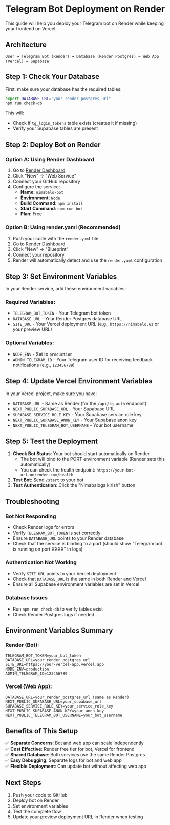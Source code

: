 # Telegram Bot Deployment on Render

This guide will help you deploy your Telegram bot on Render while keeping your frontend on Vercel.

## Architecture

```
User → Telegram Bot (Render) → Database (Render Postgres) → Web App (Vercel) → Supabase
```

## Step 1: Check Your Database

First, make sure your database has the required tables:

```bash
export DATABASE_URL="your_render_postgres_url"
npm run check-db
```

This will:
- Check if `tg_login_tokens` table exists (creates it if missing)
- Verify your Supabase tables are present

## Step 2: Deploy Bot on Render

### Option A: Using Render Dashboard

1. Go to [Render Dashboard](https://dashboard.render.com)
2. Click "New" → "Web Service"
3. Connect your GitHub repository
4. Configure the service:
   - **Name**: `nimabalo-bot`
   - **Environment**: `Node`
   - **Build Command**: `npm install`
   - **Start Command**: `npm run bot`
   - **Plan**: Free

### Option B: Using render.yaml (Recommended)

1. Push your code with the `render.yaml` file
2. Go to Render Dashboard
3. Click "New" → "Blueprint"
4. Connect your repository
5. Render will automatically detect and use the `render.yaml` configuration

## Step 3: Set Environment Variables

In your Render service, add these environment variables:

### Required Variables:
- `TELEGRAM_BOT_TOKEN` - Your Telegram bot token
- `DATABASE_URL` - Your Render Postgres database URL
- `SITE_URL` - Your Vercel deployment URL (e.g., `https://nimabalo.uz` or your preview URL)

### Optional Variables:
- `NODE_ENV` - Set to `production`
- `ADMIN_TELEGRAM_ID` - Your Telegram user ID for receiving feedback notifications (e.g., `123456789`)

## Step 4: Update Vercel Environment Variables

In your Vercel project, make sure you have:
- `DATABASE_URL` - Same as Render (for the `/api/tg-auth` endpoint)
- `NEXT_PUBLIC_SUPABASE_URL` - Your Supabase URL
- `SUPABASE_SERVICE_ROLE_KEY` - Your Supabase service role key
- `NEXT_PUBLIC_SUPABASE_ANON_KEY` - Your Supabase anon key
- `NEXT_PUBLIC_TELEGRAM_BOT_USERNAME` - Your bot username

## Step 5: Test the Deployment

1. **Check Bot Status**: Your bot should start automatically on Render
   - The bot will bind to the PORT environment variable (Render sets this automatically)
   - You can check the health endpoint: `https://your-bot-url.onrender.com/health`
2. **Test Bot**: Send `/start` to your bot
3. **Test Authentication**: Click the "Nimabaloga kirish" button

## Troubleshooting

### Bot Not Responding
- Check Render logs for errors
- Verify `TELEGRAM_BOT_TOKEN` is set correctly
- Ensure `DATABASE_URL` points to your Render database
- Check that the service is binding to a port (should show "Telegram bot is running on port XXXX" in logs)

### Authentication Not Working
- Verify `SITE_URL` points to your Vercel deployment
- Check that `DATABASE_URL` is the same in both Render and Vercel
- Ensure all Supabase environment variables are set in Vercel

### Database Issues
- Run `npm run check-db` to verify tables exist
- Check Render Postgres logs if needed

## Environment Variables Summary

### Render (Bot):
```
TELEGRAM_BOT_TOKEN=your_bot_token
DATABASE_URL=your_render_postgres_url
SITE_URL=https://your-vercel-app.vercel.app
NODE_ENV=production
ADMIN_TELEGRAM_ID=123456789
```

### Vercel (Web App):
```
DATABASE_URL=your_render_postgres_url (same as Render)
NEXT_PUBLIC_SUPABASE_URL=your_supabase_url
SUPABASE_SERVICE_ROLE_KEY=your_service_role_key
NEXT_PUBLIC_SUPABASE_ANON_KEY=your_anon_key
NEXT_PUBLIC_TELEGRAM_BOT_USERNAME=your_bot_username
```

## Benefits of This Setup

✅ **Separate Concerns**: Bot and web app can scale independently  
✅ **Cost Effective**: Render free tier for bot, Vercel for frontend  
✅ **Shared Database**: Both services use the same Render Postgres  
✅ **Easy Debugging**: Separate logs for bot and web app  
✅ **Flexible Deployment**: Can update bot without affecting web app  

## Next Steps

1. Push your code to GitHub
2. Deploy bot on Render
3. Set environment variables
4. Test the complete flow
5. Update your preview deployment URL in Render when testing
